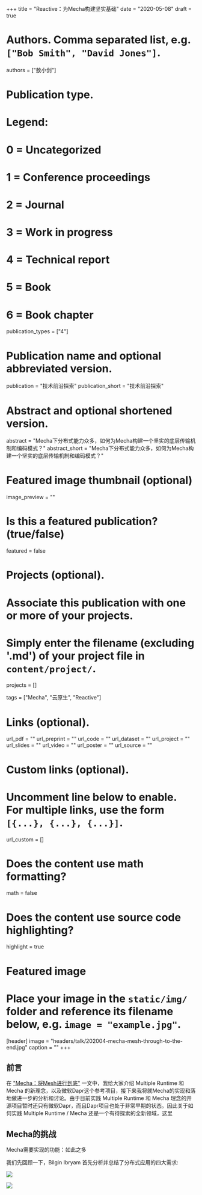 +++
title = "Reactive：为Mecha构建坚实基础"
date = "2020-05-08"
draft = true

# Authors. Comma separated list, e.g. `["Bob Smith", "David Jones"]`.

authors = ["敖小剑"]

# Publication type.

# Legend:

# 0 = Uncategorized
# 1 = Conference proceedings
# 2 = Journal
# 3 = Work in progress
# 4 = Technical report
# 5 = Book
# 6 = Book chapter
publication_types = ["4"]

# Publication name and optional abbreviated version.

publication = "技术前沿探索"
publication_short = "技术前沿探索"

# Abstract and optional shortened version.
abstract = "Mecha下分布式能力众多，如何为Mecha构建一个坚实的底层传输机制和编码模式？"
abstract_short = "Mecha下分布式能力众多，如何为Mecha构建一个坚实的底层传输机制和编码模式？"

# Featured image thumbnail (optional)

image_preview = ""

# Is this a featured publication? (true/false)
featured = false

# Projects (optional).

#   Associate this publication with one or more of your projects.
#   Simply enter the filename (excluding '.md') of your project file in `content/project/`.
projects = []

tags = ["Mecha", "云原生", "Reactive"]

# Links (optional).
url_pdf = ""
url_preprint = ""
url_code = ""
url_dataset = ""
url_project = ""
url_slides = ""
url_video = ""
url_poster = ""
url_source = ""

# Custom links (optional).
#   Uncomment line below to enable. For multiple links, use the form `[{...}, {...}, {...}]`.

url_custom = []

# Does the content use math formatting?

math = false

# Does the content use source code highlighting?

highlight = true

# Featured image
# Place your image in the `static/img/` folder and reference its filename below, e.g. `image = "example.jpg"`.

[header]
image = "headers/talk/202004-mecha-mesh-through-to-the-end.jpg"
caption = ""
+++

## 前言

在 ["Mecha：将Mesh进行到底"](../202004-mecha-mesh-through-to-the-end/) 一文中，我给大家介绍 Multiple Runtime 和 Mecha 的新理念，以及微软Dapr这个参考项目，接下来我将就Mecha的实现和落地做进一步的分析和讨论。由于目前实践  Multiple Runtime  和 Mecha 理念的开源项目暂时还只有微软Dapr，而且Dapr项目也处于非常早期的状态。因此关于如何实践  Multiple Runtime / Mecha 还是一个有待探索的全新领域，这里

## Mecha的挑战

Mecha需要实现的功能：如此之多

我们先回顾一下，Bilgin Ibryam 首先分析并总结了分布式应用的四大需求:

![](images/distributed-capabilities-of-app.png)



![](images/distributed-capabilities-of-dapr.png)
